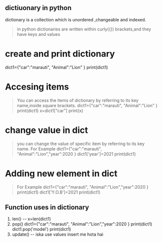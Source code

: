## dictiuonary in python 
   dictionary is a collection which is unordered ,changeable and indexed.
  > in python dictionaries are written within curly({}) brackets,and they have keys and values
# create and print dictionary
   dict1={"car":"marauti", "Animal":"Lion" }
   print(dict1)

# Accesing items
 > You can access the items of dictionary by referring to its key name,inside square brackets.
    dict1={"car":"marauti", "Animal":"Lion" }
    print(dict1)
    x=dict1["car"]
    print(x)

# change value in dict
 > you can change the value of specific item by referring to its key name.
 > For Example
    dict1={"car":"marauti", "Animal":"Lion","year":2020 }
     dict1['year']=2021
     print(dict1)
# Adding new element in dict
 >For Example
    dict1={"car":"marauti", "Animal":"Lion","year":2020 }
    print(dict1)
     dict1['Y.O.B']=2021
     print(dict1)
## Function uses in dictionary
1. len() -- x=len(dict1)
2. pop()
    dict1={"car":"marauti", "Animal":"Lion","year":2020 }
    print(dict1)
    dict1.pop('model')
    print(dict1)
3. update() -- iska use values insert me hota hai     
